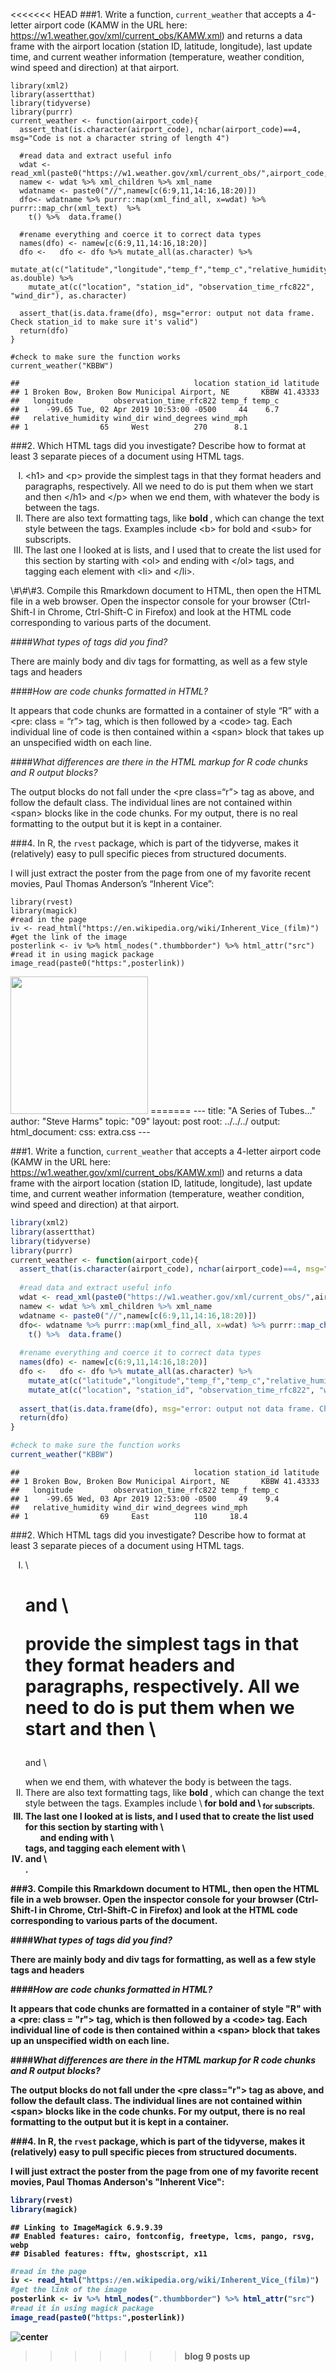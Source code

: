 <<<<<<< HEAD
\#\#\#1. Write a function, `current_weather` that accepts a 4-letter
airport code (KAMW in the URL here:
<a href="https://w1.weather.gov/xml/current_obs/KAMW.xml" class="uri">https://w1.weather.gov/xml/current_obs/KAMW.xml</a>)
and returns a data frame with the airport location (station ID,
latitude, longitude), last update time, and current weather information
(temperature, weather condition, wind speed and direction) at that
airport.

    library(xml2)
    library(assertthat)
    library(tidyverse)
    library(purrr)
    current_weather <- function(airport_code){
      assert_that(is.character(airport_code), nchar(airport_code)==4, msg="Code is not a character string of length 4")
      
      #read data and extract useful info
      wdat <- read_xml(paste0("https://w1.weather.gov/xml/current_obs/",airport_code,".xml"))
      namew <- wdat %>% xml_children %>% xml_name
      wdatname <- paste0("//",namew[c(6:9,11,14:16,18:20)])
      dfo<- wdatname %>% purrr::map(xml_find_all, x=wdat) %>% purrr::map_chr(xml_text)  %>%
        t() %>%  data.frame()
      
      #rename everything and coerce it to correct data types
      names(dfo) <- namew[c(6:9,11,14:16,18:20)]
      dfo <-   dfo <- dfo %>% mutate_all(as.character) %>%
        mutate_at(c("latitude","longitude","temp_f","temp_c","relative_humidity","wind_degrees","wind_mph"), as.double) %>% 
        mutate_at(c("location", "station_id", "observation_time_rfc822", "wind_dir"), as.character)
      
      assert_that(is.data.frame(dfo), msg="error: output not data frame. Check station_id to make sure it's valid")
      return(dfo)
    }

    #check to make sure the function works
    current_weather("KBBW")

    ##                                       location station_id latitude
    ## 1 Broken Bow, Broken Bow Municipal Airport, NE       KBBW 41.43333
    ##   longitude         observation_time_rfc822 temp_f temp_c
    ## 1    -99.65 Tue, 02 Apr 2019 10:53:00 -0500     44    6.7
    ##   relative_humidity wind_dir wind_degrees wind_mph
    ## 1                65     West          270      8.1

\#\#\#2. Which HTML tags did you investigate? Describe how to format at
least 3 separate pieces of a document using HTML tags.
<ol type="I">
<li>
&lt;h1&gt; and &lt;p&gt; provide the simplest tags in that they format
headers and paragraphs, respectively. All we need to do is put them when
we start and then &lt;/h1&gt; and &lt;/p&gt; when we end them, with
whatever the body is between the tags.
</li>
<li>
There are also text formatting tags, like <b> bold </b>, which can
change the text style between the tags. Examples include &lt;b&gt; for
bold and &lt;sub&gt; for subscripts.
</li>
<li>
The last one I looked at is lists, and I used that to create the list
used for this section by starting with &lt;ol&gt; and ending with
&lt;/ol&gt; tags, and tagging each element with &lt;li&gt; and
&lt;/li&gt;.
</li>
</ol>
\#\#\#3. Compile this Rmarkdown document to HTML, then open the HTML
file in a web browser. Open the inspector console for your browser
(Ctrl-Shift-I in Chrome, Ctrl-Shift-C in Firefox) and look at the HTML
code corresponding to various parts of the document. <br>

\#\#\#\#*What types of tags did you find?*

There are mainly body and div tags for formatting, as well as a few
style tags and headers

\#\#\#\#*How are code chunks formatted in HTML?*

It appears that code chunks are formatted in a container of style “R”
with a &lt;pre: class = “r”&gt; tag, which is then followed by a
&lt;code&gt; tag. Each individual line of code is then contained within
a &lt;span&gt; block that takes up an unspecified width on each line.

\#\#\#\#*What differences are there in the HTML markup for R code chunks
and R output blocks?*

The output blocks do not fall under the &lt;pre class=“r”&gt; tag as
above, and follow the default class. The individual lines are not
contained within &lt;span&gt; blocks like in the code chunks. For my
output, there is no real formatting to the output but it is kept in a
container.

\#\#\#4. In R, the `rvest` package, which is part of the tidyverse,
makes it (relatively) easy to pull specific pieces from structured
documents.

I will just extract the poster from the page from one of my favorite
recent movies, Paul Thomas Anderson’s “Inherent Vice”:

    library(rvest)
    library(magick)
    #read in the page
    iv <- read_html("https://en.wikipedia.org/wiki/Inherent_Vice_(film)")
    #get the link of the image
    posterlink <- iv %>% html_nodes(".thumbborder") %>% html_attr("src")
    #read it in using magick package
    image_read(paste0("https:",posterlink))

<img src="../figure/09/HarmsSteve/unnamed-chunk-2-1.png" width="220" />
=======
---
title: "A Series of Tubes..."
author: "Steve Harms"
topic: "09"
layout: post
root: ../../../
output: 
  html_document: 
    css: extra.css
---

###1.  Write a function, `current_weather` that accepts a 4-letter airport code (KAMW in the URL here: https://w1.weather.gov/xml/current_obs/KAMW.xml) and returns a data frame with the airport location (station ID, latitude, longitude), last update time, and current weather information (temperature, weather condition, wind speed and direction) at that airport.


```r
library(xml2)
library(assertthat)
library(tidyverse)
library(purrr)
current_weather <- function(airport_code){
  assert_that(is.character(airport_code), nchar(airport_code)==4, msg="Code is not a character string of length 4")
  
  #read data and extract useful info
  wdat <- read_xml(paste0("https://w1.weather.gov/xml/current_obs/",airport_code,".xml"))
  namew <- wdat %>% xml_children %>% xml_name
  wdatname <- paste0("//",namew[c(6:9,11,14:16,18:20)])
  dfo<- wdatname %>% purrr::map(xml_find_all, x=wdat) %>% purrr::map_chr(xml_text)  %>%
    t() %>%  data.frame()
  
  #rename everything and coerce it to correct data types
  names(dfo) <- namew[c(6:9,11,14:16,18:20)]
  dfo <-   dfo <- dfo %>% mutate_all(as.character) %>%
    mutate_at(c("latitude","longitude","temp_f","temp_c","relative_humidity","wind_degrees","wind_mph"), as.double) %>% 
    mutate_at(c("location", "station_id", "observation_time_rfc822", "wind_dir"), as.character)
  
  assert_that(is.data.frame(dfo), msg="error: output not data frame. Check station_id to make sure it's valid")
  return(dfo)
}

#check to make sure the function works
current_weather("KBBW")
```

```
##                                       location station_id latitude
## 1 Broken Bow, Broken Bow Municipal Airport, NE       KBBW 41.43333
##   longitude         observation_time_rfc822 temp_f temp_c
## 1    -99.65 Wed, 03 Apr 2019 12:53:00 -0500     49    9.4
##   relative_humidity wind_dir wind_degrees wind_mph
## 1                69     East          110     18.4
```



###2. Which HTML tags did you investigate? Describe how to format at least 3 separate pieces of a document using HTML tags.
 <ol type="I">

<li> \<h1> and \<p> provide the simplest tags in that they format headers and paragraphs, respectively. All we need to do is put them when we start and then \</h1> and \</p> when we end them, with whatever the body is between the tags.</li>
<li> There are also text formatting tags, like  <b> bold </b>, which can change the text style between the tags. Examples include \<b> for bold and \<sub> for subscripts.</li>
<li> The last one I looked at is lists, and I used that to create the list used for this section by starting with \<ol> and ending with \</ol> tags, and tagging each element with \<li> and \</li>. </li>

</ol> 

###3. Compile this Rmarkdown document to HTML, then open the HTML file in a web browser. Open the inspector console for your browser (Ctrl-Shift-I in Chrome, Ctrl-Shift-C in Firefox) and look at the HTML code corresponding to various parts of the document. <br>

####*What types of tags did you find?* 
    
  There are mainly body and div tags for formatting, as well as a few style tags and headers
    
####*How are code chunks formatted in HTML?*
    
  It appears that code chunks are formatted in a container of style "R" with a \<pre: class = "r"> tag, which is then followed by a \<code> tag. Each individual line of code is then contained within a \<span> block that takes up an unspecified width on each line.
    
####*What differences are there in the HTML markup for R code chunks and R output blocks?*
  
  The output blocks do not fall under the \<pre class="r"> tag as above, and follow the default class. The individual lines are not contained within \<span> blocks like in the code chunks. For my output, there is no real formatting to the output but it is kept in a container. 

###4. In R, the `rvest` package, which is part of the tidyverse, makes it (relatively) easy to pull specific pieces from structured documents.

I will just extract the poster from the page from one of my favorite recent movies, Paul Thomas Anderson's "Inherent Vice":


```r
library(rvest)
library(magick)
```

```
## Linking to ImageMagick 6.9.9.39
## Enabled features: cairo, fontconfig, freetype, lcms, pango, rsvg, webp
## Disabled features: fftw, ghostscript, x11
```

```r
#read in the page
iv <- read_html("https://en.wikipedia.org/wiki/Inherent_Vice_(film)")
#get the link of the image
posterlink <- iv %>% html_nodes(".thumbborder") %>% html_attr("src")
#read it in using magick package
image_read(paste0("https:",posterlink))
```

![center](./../figure/09/HarmsSteve/unnamed-chunk-2-1.png)

>>>>>>> blog 9 posts up
